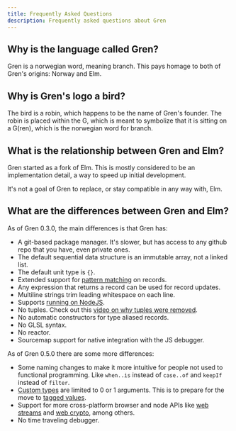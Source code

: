 ```yaml
---
title: Frequently Asked Questions
description: Frequently asked questions about Gren
---
```


## Why is the language called Gren?

Gren is a norwegian word, meaning branch. This pays homage to both of Gren's origins: Norway and Elm.

## Why is Gren's logo a bird?

The bird is a robin, which happens to be the name of Gren's founder. The robin is placed within the G, which is meant to symbolize that it is sitting on a G(ren), which is the norwegian word for branch.

## What is the relationship between Gren and Elm?

Gren started as a fork of Elm. This is mostly considered to be an implementation detail, a way to speed up initial development.

It's not a goal of Gren to replace, or stay compatible in any way with, Elm.

## What are the differences between Gren and Elm?

As of Gren 0.3.0, the main differences is that Gren has:

* A git-based package manager. It's slower, but has access to any github repo that you have, even private ones.
* The default sequential data structure is an immutable array, not a linked list.
* The default unit type is `{}`.
* Extended support for [pattern matching](/book/syntax/pattern_matching/) on records.
* Any expression that returns a record can be used for record updates.
* Multiline strings trim leading whitespace on each line.
* Supports [running on NodeJS](/book/applications/node/).
* No tuples. Check out this [video on why tuples were removed](https://youtu.be/Sl9HHo1qDk0?si=wiJjSEMyl0f6HqTn).
* No automatic constructors for type aliased records.
* No GLSL syntax.
* No reactor.
* Sourcemap support for native integration with the JS debugger.

As of Gren 0.5.0 there are some more differences:

* Some naming changes to make it more intuitive for people not used to functional programming.
  Like `when..is` instead of `case..of` and `keepIf` instead of `filter`.
* [Custom types](/book/syntax/custom_types/) are limited to 0 or 1 arguments.
  This is to prepare for the move to [tagged values](https://github.com/gren-lang/compiler/issues/218).
* Support for more cross-platform browser and node APIs like [web streams](https://packages.gren-lang.org/package/gren-lang/core/version/latest/module/Stream) and [web crypto](https://packages.gren-lang.org/package/gren-lang/core/version/latest/module/Crypto), among others.
* No time traveling debugger.
